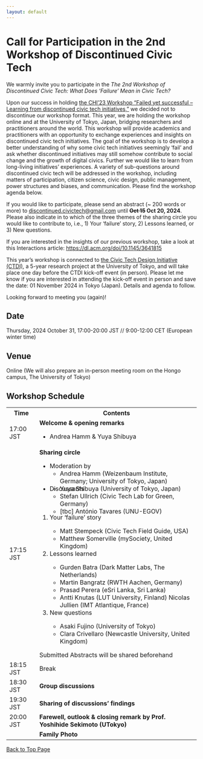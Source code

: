 ```yaml
---
layout: default
---
```



# Call for Participation in the 2nd Workshop of Discontinued Civic Tech

We warmly invite you to participate in the *The 2nd Workshop of Discontinued Civic Tech: What Does ‘Failure’ Mean in Civic Tech?*

Upon our success in holding <a href="./docs/history/2023/2023">the CHI’23 Workshop “Failed yet successful –Learning from discontinued civic tech initiatives,”</a> we decided not to discontinue our workshop format. This year, we are holding the workshop online and at the University of Tokyo, Japan, bridging researchers and practitioners around the world. This workshop will provide academics and practitioners with an opportunity to exchange experiences and insights on discontinued civic tech initiatives. The goal of the workshop is to develop a better understanding of why some civic tech initiatives seemingly ‘fail’ and ask whether discontinued initiatives may still somehow contribute to social change and the growth of digital civics. Further we would like to learn from long-living  initiatives’ experiences. A variety of sub-questions around discontinued civic tech will be addressed in the workshop, including matters of participation, citizen science, civic design, public management, power structures and biases, and communication. Please find the workshop agenda below.

If you would like to participate, please send an abstract (~ 200 words or more) to <u>discontinued.civictech@gmail.com</u> until **~~Oct 15~~ Oct 20, 2024**. Please also indicate in to which of the three themes of the sharing circle you would like to contribute to, i.e., 1) Your ‘failure’ story, 2) Lessons learned, or 3) New questions.

If you are interested in the insights of our previous workshop, take a look at this Interactions article: <a href="https://dl.acm.org/doi/10.1145/3641815">https://dl.acm.org/doi/10.1145/3641815</a>
 
This year’s workshop is connected to <a href="https://dss.csis.u-tokyo.ac.jp/projcet_ctdi/">the Civic Tech Design Initiative (CTDI)</a>, a 5-year research project at the University of Tokyo, and will take place one day before the CTDI kick-off event (in person). Please let me know if you are interested in attending the kick-off event in person and save the date: 01 November 2024 in Tokyo (Japan). Details and agenda to follow. 

Looking forward to meeting you (again)!

## Date
Thursday, 2024 October 31, 17:00-20:00 JST // 9:00-12:00 CET (European winter time)

## Venue
Online (We will also prepare an in-person meeting room on the Hongo campus, The University of Tokyo)


## Workshop Schedule
 
<table style="width: 100%">
    <tbody>
        <tr>
            <th>Time</th>
            <th>Contents</th>
        </tr>
        <tr>
            <td>17:00 JST</td>
            <td><strong>Welcome & opening remarks</strong>
                <ul>
                    <li>Andrea Hamm & Yuya Shibuya</li>
                </ul>
            </td>
        </tr>
        <tr>
            <td>17:15 JST</td>
            <td><strong>Sharing circle</strong><br>
            <ul>
                <li> Moderation by</li>
                    <ul style="margin-top:0px; margin-bottom:-20px">
                        <li>Andrea Hamm (Weizenbaum Institute, Germany; University of Tokyo, Japan)</li>
                        <li>Yuya Shibuya (University of Tokyo, Japan)</li>
                    </ul>
                <li>Discussants</li>
                <ul style="margin-top:0px; margin-bottom:-20px;">
                    <li>Stefan Ullrich (Civic Tech Lab for Green, Germany)</li>
                    <li>[tbc] António Tavares (UNU-EGOV)</li>
                </ul>
            </ul>
               <ol>
                    <li>Your ‘failure’ story</li>
                        <ul>
                            <li>Matt Stempeck (Civic Tech Field Guide, USA)</li>
                            <li>Matthew Somerville (mySociety, United Kingdom)</li>
                        </ul>
                    <li>Lessons learned</li>
                        <ul>
                            <li>Gurden Batra (Dark Matter Labs, The Netherlands)</li>
                            <li>Martin Bangratz (RWTH Aachen, Germany)</li>
                            <li>Prasad Perera (eSri Lanka, Sri Lanka)</li>
                            <li>Antti Knutas (LUT University, Finland) Nicolas Jullien (IMT Atlantique, France)</li>
                        </ul>
                    <li> New questions</li>
                        <ul>
                            <li>Asaki Fujino (University of Tokyo)</li>
                            <li>Clara Crivellaro (Newcastle University, United Kingdom)</li>
                        </ul>
                </ol>
                Submitted Abstracts will be shared beforehand
            </td>
        </tr>
        <tr>
            <td>18:15 JST</td>
            <td>Break</td>
        </tr>
        <tr>
            <td>18:30 JST</td>
            <td><strong>Group discussions</strong>
            </td>
        </tr>
        <tr>
            <td>19:30 JST</td>
            <td><strong>Sharing of discussions’ findings</strong>
            </td>
        </tr>
        <tr>
            <td>20:00 JST</td>
            <td><strong>Farewell, outlook & closing remark by Prof. Yoshihide Sekimoto (UTokyo) </strong>
            </td>
        </tr>
        <tr>
            <td></td>
            <td><strong>Family Photo</strong>
            </td>
        </tr>
    </tbody>
</table>


<a href = "./" class="btn-to-top">Back to Top Page</a>